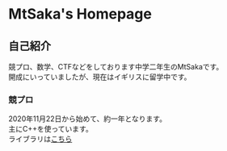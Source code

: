 # MtSaka's Homepage

## 自己紹介
競プロ、数学、CTFなどをしております中学二年生のMtSakaです。<br>
開成にいっていましたが、現在はイギリスに留学中です。<br>
### 競プロ
2020年11月22日から始めて、約一年となります。<br>
主にC++を使っています。<br>
ライブラリは[こちら](https://github.com/MtSaka/library)